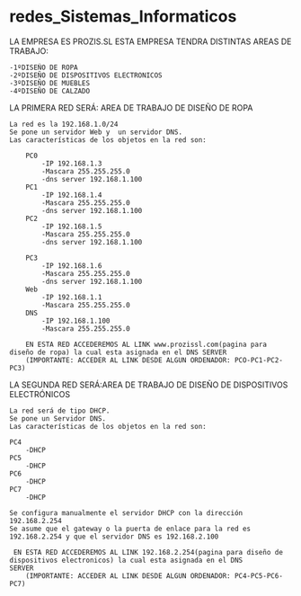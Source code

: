 # redes_Sistemas_Informaticos
LA EMPRESA ES PROZIS.SL
ESTA EMPRESA TENDRA DISTINTAS AREAS DE TRABAJO:

    -1ºDISEÑO DE ROPA
    -2ºDISEÑO DE DISPOSITIVOS ELECTRONICOS
    -3ºDISEÑO DE MUEBLES
    -4ºDISEÑO DE CALZADO

LA PRIMERA RED SERÁ: AREA DE TRABAJO DE DISEÑO DE ROPA

    La red es la 192.168.1.0/24
    Se pone un servidor Web y  un servidor DNS.
    Las características de los objetos en la red son:
    
        PC0
            -IP 192.168.1.3
            -Mascara 255.255.255.0
            -dns server 192.168.1.100
        PC1
            -IP 192.168.1.4
            -Mascara 255.255.255.0
            -dns server 192.168.1.100
        PC2
            -IP 192.168.1.5
            -Mascara 255.255.255.0
            -dns server 192.168.1.100
            
        PC3
            -IP 192.168.1.6
            -Mascara 255.255.255.0
            -dns server 192.168.1.100    
        Web
            -IP 192.168.1.1
            -Mascara 255.255.255.0
        DNS
            -IP 192.168.1.100
            -Mascara 255.255.255.0
        
        EN ESTA RED ACCEDEREMOS AL LINK www.prozissl.com(pagina para diseño de ropa) la cual esta asignada en el DNS SERVER
        (IMPORTANTE: ACCEDER AL LINK DESDE ALGUN ORDENADOR: PCO-PC1-PC2-PC3)
    
LA SEGUNDA RED SERÁ:AREA DE TRABAJO DE DISEÑO DE DISPOSITIVOS ELECTRÓNICOS
    
    La red será de tipo DHCP.
    Se pone un Servidor DNS.
    Las características de los objetos en la red son:
    
    PC4
        -DHCP
    PC5
        -DHCP
    PC6
        -DHCP
    PC7
        -DHCP
        
    Se configura manualmente el servidor DHCP con la dirección 192.168.2.254
    Se asume que el gateway o la puerta de enlace para la red es 192.168.2.254 y que el servidor DNS es 192.168.2.100
    
     EN ESTA RED ACCEDEREMOS AL LINK 192.168.2.254(pagina para diseño de dispositivos electronicos) la cual esta asignada en el DNS          SERVER
        (IMPORTANTE: ACCEDER AL LINK DESDE ALGUN ORDENADOR: PC4-PC5-PC6-PC7)
    

